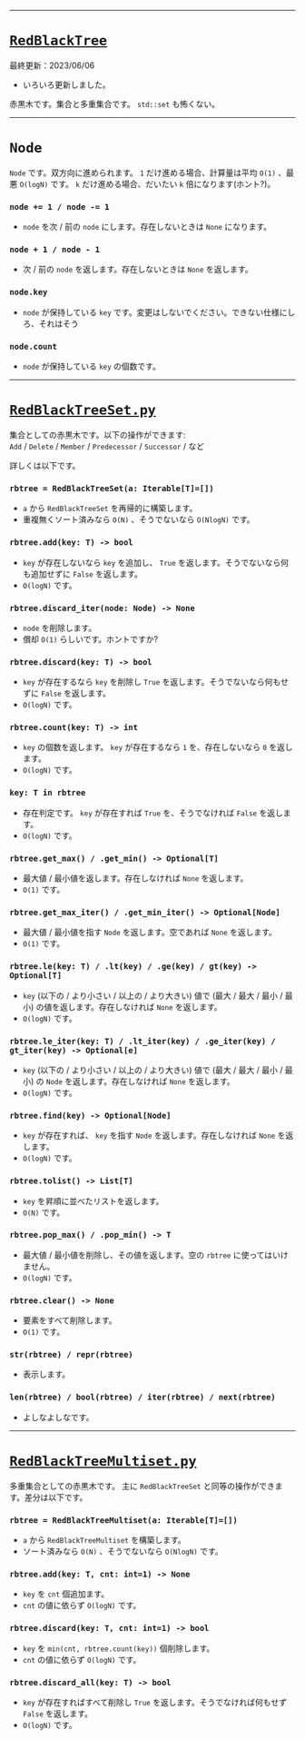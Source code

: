 ____

# [`RedBlackTree`](https://github.com/titanium-22/Library_py/tree/main/DataStructures/BBST/RedBlackTree)

最終更新：2023/06/06

- いろいろ更新しました。

赤黒木です。集合と多重集合です。 `std::set` も怖くない。

_____

# `Node`

`Node` です。双方向に進められます。 `1` だけ進める場合、計算量は平均 `O(1)` 、最悪 `O(logN)` です。 `k` だけ進める場合、だいたい `k` 倍になります(ホント?)。

### `node += 1 / node -= 1`
- `node` を次 / 前の `node` にします。存在しないときは `None` になります。

### `node + 1 / node - 1`
- 次 / 前の `node` を返します。存在しないときは `None` を返します。

### `node.key`
- `node` が保持している `key` です。変更はしないでください。できない仕様にしろ、それはそう

### `node.count`
- `node` が保持している `key` の個数です。

_____

# [`RedBlackTreeSet.py`](https://github.com/titanium-22/Library_py/blob/main/DataStructures/BBST/RedBlackTree/RedBlackTreeSet.py)

集合としての赤黒木です。以下の操作ができます:  
`Add` / `Delete` / `Member` / `Predecessor` / `Successor` / など  

詳しくは以下です。

### `rbtree = RedBlackTreeSet(a: Iterable[T]=[])`
- `a` から `RedBlackTreeSet` を再帰的に構築します。
- 重複無くソート済みなら `O(N)` 、そうでないなら `O(NlogN)` です。

### `rbtree.add(key: T) -> bool`
- `key` が存在しないなら `key` を追加し、 `True` を返します。そうでないなら何も追加せずに `False` を返します。
- `O(logN)` です。

### `rbtree.discard_iter(node: Node) -> None`
- `node` を削除します。
- 償却 `O(1)` らしいです。ホントですか?

### `rbtree.discard(key: T) -> bool`
- `key` が存在するなら `key` を削除し `True` を返します。そうでないなら何もせずに `False` を返します。
- `O(logN)` です。

### `rbtree.count(key: T) -> int`
- `key` の個数を返します。 `key` が存在するなら `1` を、存在しないなら `0` を返します。
- `O(logN)` です。

### `key: T in rbtree`
- 存在判定です。 `key` が存在すれば `True` を、そうでなければ `False` を返します。
- `O(logN)` です。

### `rbtree.get_max() / .get_min() -> Optional[T]`
- 最大値 / 最小値を返します。存在しなければ `None` を返します。
- `O(1)` です。

### `rbtree.get_max_iter() / .get_min_iter() -> Optional[Node]`
- 最大値 / 最小値を指す `Node` を返します。空であれば `None` を返します。
- `O(1)` です。

### `rbtree.le(key: T) / .lt(key) / .ge(key) / gt(key) -> Optional[T]`
- `key` (以下の / より小さい / 以上の / より大きい) 値で (最大 / 最大 / 最小 / 最小) の値を返します。存在しなければ `None` を返します。
- `O(logN)` です。

### `rbtree.le_iter(key: T) / .lt_iter(key) / .ge_iter(key) / gt_iter(key) -> Optional[e]`
- `key` (以下の / より小さい / 以上の / より大きい) 値で (最大 / 最大 / 最小 / 最小) の `Node` を返します。存在しなければ `None` を返します。
- `O(logN)` です。

### `rbtree.find(key) -> Optional[Node]`
- `key` が存在すれば、 `key` を指す `Node` を返します。存在しなければ `None` を返します。
- `O(logN)` です。

### `rbtree.tolist() -> List[T]`
- `key` を昇順に並べたリストを返します。
- `O(N)` です。

### `rbtree.pop_max() / .pop_min() -> T`
- 最大値 / 最小値を削除し、その値を返します。空の `rbtree` に使ってはいけません。
- `O(logN)` です。

### `rbtree.clear() -> None`
- 要素をすべて削除します。
- `O(1)` です。

### `str(rbtree) / repr(rbtree)`
- 表示します。

### `len(rbtree) / bool(rbtree) / iter(rbtree) / next(rbtree)`
- よしなよしなです。

_____

# [`RedBlackTreeMultiset.py`](https://github.com/titanium-22/Library_py/blob/main/DataStructures/BBST/RedBlackTree/RedBlackTreeMultiset.py)

多重集合としての赤黒木です。 主に `RedBlackTreeSet` と同等の操作ができます。差分は以下です。

### `rbtree = RedBlackTreeMultiset(a: Iterable[T]=[])`
- `a` から `RedBlackTreeMultiset` を構築します。
- ソート済みなら `O(N)` 、そうでないなら `O(NlogN)` です。

### `rbtree.add(key: T, cnt: int=1) -> None`
- `key` を `cnt` 個追加ます。
- `cnt` の値に依らず `O(logN)` です。

### `rbtree.discard(key: T, cnt: int=1) -> bool`
- `key` を `min(cnt, rbtree.count(key))` 個削除します。
- `cnt` の値に依らず `O(logN)` です。

### `rbtree.discard_all(key: T) -> bool`
- `key` が存在すればすべて削除し `True` を返します。そうでなければ何もせず `False` を返します。
- `O(logN)` です。

